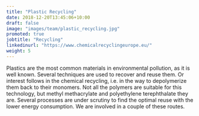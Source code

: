 ```yaml
---
title: "Plastic Recycling"
date: 2018-12-20T13:45:06+10:00
draft: false
image: "images/team/plastic_recycling.jpg"
promoted: true
jobtitle: "Recycling"
linkedinurl: "https://www.chemicalrecyclingeurope.eu/"
weight: 5
---
```


Plastics are the most common materials in environmental pollution, as it is well known. Several techniques are used to recover and reuse them. Or interest follows in the chemical recycling, i.e. in the way to depolymerize them back to their monomers. Not all the polymers are suitable for this technology, but methyl methacrylate and polyethylene terephthalate they are. Several processes are under scrutiny to find the optimal reuse with the lower energy consumption. We are involved in a couple of these routes.